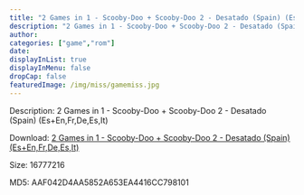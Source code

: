 ```yaml
---
title: "2 Games in 1 - Scooby-Doo + Scooby-Doo 2 - Desatado (Spain) (Es+En,Fr,De,Es,It)"
description: "2 Games in 1 - Scooby-Doo + Scooby-Doo 2 - Desatado (Spain) (Es+En,Fr,De,Es,It)"
author: 
categories: ["game","rom"]
date: 
displayInList: true
displayInMenu: false
dropCap: false
featuredImage: /img/miss/gamemiss.jpg
---
```


Description: 2 Games in 1 - Scooby-Doo + Scooby-Doo 2 - Desatado (Spain) (Es+En,Fr,De,Es,It)

Download: <a style="text-decoration:underline;" href="https://mega.nz/#!iaYQkQRR!QWxSUGAe6M3kWD1vSUXqCyczz79Wk_wq3efMtS6ycUk" target = "_blank" rel = "nofollow" > 2 Games in 1 - Scooby-Doo + Scooby-Doo 2 - Desatado (Spain) (Es+En,Fr,De,Es,It)</a>

Size: 16777216

MD5: AAF042D4AA5852A653EA4416CC798101

